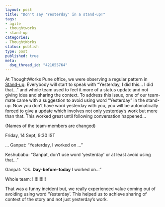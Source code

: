 ```yaml
--- 
layout: post
title: "Don't say 'Yesterday' in a stand-up!"
tags: 
- agile
- thoughtworks
- stand-up
categories:
- ThoughtWorks
status: publish
type: post
published: true
meta: 
  dsq_thread_id: "421055764"
---
```

At ThoughtWorks Pune office, we were observing a regular pattern in <a href="http://martinfowler.com/articles/itsNotJustStandingUp.html">Stand-up</a>. Everybody will start to speak with “Yesterday, I did this… I did that…” and whole team used to feel it more of a status update and not giving idea and sharing the context. To address this issue, one of our team-mate came with a suggestion to avoid using word “Yesterday” in the stand-up. Now you don’t have word yesterday with you, you will be automatically forced to give a update which involves not only yesterday’s work but more than that. This worked great until following conversation happened…

(Names of the team-members are changed)

Friday, 14 Sept, 9:30 IST

…
Ganpat: “Yesterday, I worked on …”

Keshubabu: “Ganpat, don’t use word 'yesterday' or at least avoid using that…”

Ganpat: “Ok. <strong>Day-before-today</strong> I worked on…”

Whole team: !!!!!!!!!!!

That was a funny incident but, we really experienced value coming out of avoiding using word ‘Yesterday’. This helped us to achieve sharing of context of the story and not just yesterday’s work.
